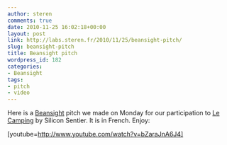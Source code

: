 ```yaml
---
author: steren
comments: true
date: 2010-11-25 16:02:18+00:00
layout: post
link: http://labs.steren.fr/2010/11/25/beansight-pitch/
slug: beansight-pitch
title: Beansight pitch
wordpress_id: 182
categories:
- Beansight
tags:
- pitch
- video
---
```


Here is a [Beansight](http://www.youtube.com/watch?v=bZaraJnA6J4) pitch we made on Monday for our participation to [Le Camping](http://www.lecamping.org/) by Silicon Sentier. It is in French. Enjoy:

[youtube=http://www.youtube.com/watch?v=bZaraJnA6J4]

